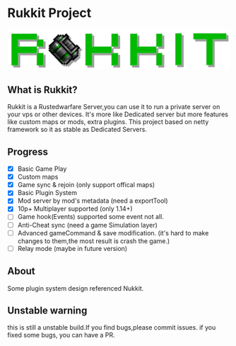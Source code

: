 # Rukkit Project
![RukkitLogo](rukkit.png)
## What is Rukkit?
Rukkit is a Rustedwarfare Server,you can use it to run a private server on your vps or other devices.
It's more like Dedicated server but more features like custom maps or mods, extra plugins.
This project based on netty framework so it as stable as Dedicated Servers.

## Progress
- [x] Basic Game Play
- [x] Custom maps
- [x] Game sync & rejoin (only support offical maps)
- [x] Basic Plugin System
- [x] Mod server by mod's metadata (need a exportTool)
- [x] 10p+ Multiplayer supported (only 1.14+)
- [ ] Game hook(Events) supported some event not all.
- [ ] Anti-Cheat sync (need a game Simulation layer)
- [ ] Advanced gameCommand & save modification. (it's hard to make changes to them,the most result is crash the game.)
- [ ] Relay mode (maybe in future version)

## About
Some plugin system design referenced Nukkit.

## Unstable warning
this is still a unstable build.If you find bugs,please commit issues.
if you fixed some bugs, you can have a PR.
